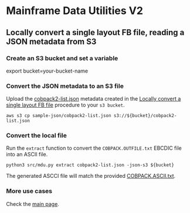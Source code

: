 # Mainframe Data Utilities V2

## Locally convert a single layout FB file, reading a JSON metadata from S3

### Create an S3 bucket and set a variable
export bucket=your-bucket-name

### Convert the JSON metadata to an S3 file

Upload the [cobpack2-list.json](/sample-json/cobpack2-list.json) metadata created in the [Locally convert a single layout FB file](/docs/02-local-single-fb.md) procedure to your `s3 bucket`.

```
aws s3 cp sample-json/cobpack2-list.json s3://${bucket}/cobpack2-list.json
```

### Convert the local file

Run the `extract` function to convert the `COBPACK.OUTFILE.txt` EBCDIC file into an ASCII file.

```
python3 src/mdu.py extract cobpack2-list.json -json-s3 ${bucket}
```

The generated ASCCI file will match the provided [COBPACK.ASCII.txt](/sample-data/COBPACK.ASCII.txt).

### More use cases

Check the [main page](/).